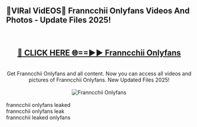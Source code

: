 <h2>🔴VIRal VidEOS🔴 Franncchii Onlyfans Videos And Photos - Update Files 2025!</h2>
<br>
<div align="center">
<h2><a href="https://virallinks.top/odZfE0" rel="nofollow">🔴 CLICK HERE 🌐==►► Franncchii Onlyfans</a></h2>
<br>
Get Franncchii Onlyfans and all content. Now you can access all videos and pictures of Franncchii Onlyfans. New Updated Files 2025!
<br>
<br>
<a href="https://virallinks.top/odZfE0" rel="nofollow" data-target="animated-image.originalLink"><img src="https://i.imgur.com/dJHk4Zq.gif)" alt="Franncchii Onlyfans" style="max-width: 100%; display: inline-block;" data-target="animated-image.originalImage"></a>
</div>
<br>
franncchii onlyfans leaked<br>
franncchii onlyfans leak<br>
franncchii leaked onlyfans